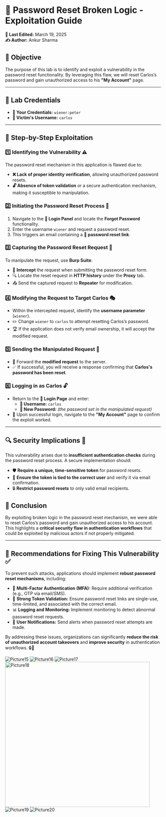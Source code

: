 # 🔐 Password Reset Broken Logic - Exploitation Guide

**📅 Last Edited:** March 19, 2025  
**✍️ Author:** Ankur Sharma  

## 🎯 Objective
The purpose of this lab is to identify and exploit a vulnerability in the password reset functionality. By leveraging this flaw, we will reset Carlos’s password and gain unauthorized access to his **"My Account"** page.

---

## 🔑 Lab Credentials
- **👤 Your Credentials:** `wiener:peter`
- **🎯 Victim's Username:** `carlos`

---

## 🚀 Step-by-Step Exploitation

### 1️⃣ Identifying the Vulnerability ⚠️
The password reset mechanism in this application is flawed due to:
- **❌ Lack of proper identity verification**, allowing unauthorized password resets.
- **🔓 Absence of token validation** or a secure authentication mechanism, making it susceptible to manipulation.

### 2️⃣ Initiating the Password Reset Process 🔄
1. Navigate to the **🔑 Login Panel** and locate the **Forgot Password** functionality.
2. Enter the username `wiener` and request a password reset.
3. This triggers an email containing a **🔗 password reset link**.

### 3️⃣ Capturing the Password Reset Request 🎯
To manipulate the request, use **Burp Suite**:
- 🛑 **Intercept** the request when submitting the password reset form.
- 🔍 Locate the reset request in **HTTP history** under the **Proxy** tab.
- 📤 Send the captured request to **Repeater** for modification.

### 4️⃣ Modifying the Request to Target Carlos 🎭
- Within the intercepted request, identify the **username parameter** (`wiener`).
- ✏️ Change `wiener` to `carlos` to attempt resetting Carlos’s password.
- 🏆 If the application does not verify email ownership, it will accept the modified request.

### 5️⃣ Sending the Manipulated Request 📡
- 📩 Forward the **modified request** to the server.
- ✅ If successful, you will receive a response confirming that **Carlos's password has been reset**.

### 6️⃣ Logging in as Carlos 🔓
- Return to the **🔑 Login Page** and enter:
  - **👤 Username:** `carlos`
  - **🔑 New Password:** *(the password set in the manipulated request)*
- 🎉 Upon successful login, navigate to the **"My Account"** page to confirm the exploit worked.

---

## 🔍 Security Implications 🚨
This vulnerability arises due to **insufficient authentication checks** during the password reset process. A secure implementation should:
- 🛡 **Require a unique, time-sensitive token** for password resets.
- 📧 **Ensure the token is tied to the correct user** and verify it via email confirmation.
- 🔒 **Restrict password resets** to only valid email recipients.

## 🏁 Conclusion
By exploiting broken logic in the password reset mechanism, we were able to reset Carlos’s password and gain unauthorized access to his account. This highlights a **critical security flaw in authentication workflows** that could be exploited by malicious actors if not properly mitigated.

---

## 🔧 Recommendations for Fixing This Vulnerability ✅
To prevent such attacks, applications should implement **robust password reset mechanisms**, including:
- 🔐 **Multi-Factor Authentication (MFA):** Require additional verification (e.g., OTP via email/SMS).
- 🔑 **Strong Token Validation:** Ensure password reset links are single-use, time-limited, and associated with the correct email.
- 📊 **Logging and Monitoring:** Implement monitoring to detect abnormal password reset requests.
- 📩 **User Notifications:** Send alerts when password reset attempts are made.

By addressing these issues, organizations can significantly **reduce the risk of unauthorized account takeovers** and **improve security** in authentication workflows. 🔒🚀


![Picture15](https://github.com/user-attachments/assets/04dc635a-d921-467a-85aa-d2dcb4b87b80)
![Picture16](https://github.com/user-attachments/assets/85e02e53-4a8b-4f86-92c6-3f1ea9e49b0b)
![Picture17](https://github.com/user-attachments/assets/04cd9873-ab5c-436f-b1f3-3838685706cf)
<img width="468" alt="Picture18" src="https://github.com/user-attachments/assets/2ee8ebb6-8f4d-4c83-848f-55b0c480ef1f" />
![Picture19](https://github.com/user-attachments/assets/2f699fb4-1471-408b-a957-5ee8b6f66113)
![Picture20](https://github.com/user-attachments/assets/29e8a178-0172-4464-88d3-6b980e712fcf)
